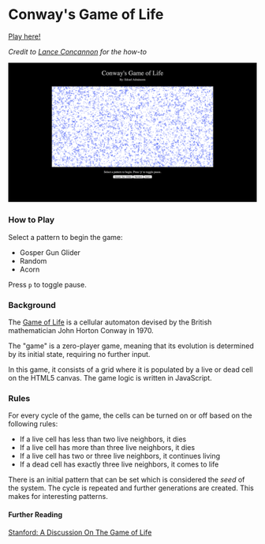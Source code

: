 # Conway's Game of Life

[Play here!](https://gameoflife-2017.firebaseapp.com)

_Credit to [Lance Concannon] for the how-to_

[Lance Concannon]: http://disruptive-communications.com/conwaylifejavascript/

![screenshot](/assets/images/gol_screen.png)

### How to Play

Select a pattern to begin the game:
- Gosper Gun Glider
- Random
- Acorn

Press `p` to toggle pause.

### Background

The [Game of Life] is a cellular automaton devised by the British mathematician John Horton Conway in 1970.

The "game" is a zero-player game, meaning that its evolution is determined by its initial state, requiring no further input.

In this game, it consists of a grid where it is populated by a live or dead cell on the HTML5 canvas. The game logic is written in JavaScript.

[Game of Life]: https://en.wikipedia.org/wiki/Conway%27s_Game_of_Life

### Rules

For every cycle of the game, the cells can be turned on or off based on the following rules:

- If a live cell has less than two live neighbors, it dies
- If a live cell has more than three live neighbors, it dies
- If a live cell has two or three live neighbors, it continues living
- If a dead cell has exactly three live neighbors, it comes to life

There is an initial pattern that can be set which is considered the *seed* of the system. The cycle is repeated and further generations are created. This makes for interesting patterns.


#### Further Reading
[Stanford: A Discussion On The Game of Life](http://web.stanford.edu/~cdebs/GameOfLife/)
